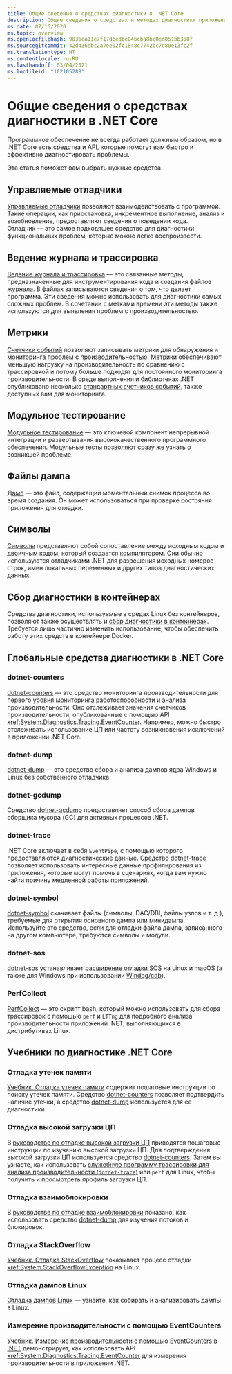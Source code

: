 ```yaml
---
title: Общие сведения о средствах диагностики в .NET Core
description: Общие сведения о средствах и методах диагностики приложений .NET Core.
ms.date: 07/16/2020
ms.topic: overview
ms.openlocfilehash: 9836ea11e7f17d6ed6e04bcba8bc0ed851bb368f
ms.sourcegitcommit: 42d436ebc2a7ee02fc1848c7742bc7d80e13fc2f
ms.translationtype: HT
ms.contentlocale: ru-RU
ms.lasthandoff: 03/04/2021
ms.locfileid: "102105288"
---
```

# <a name="what-diagnostic-tools-are-available-in-net-core"></a>Общие сведения о средствах диагностики в .NET Core

Программное обеспечение не всегда работает должным образом, но в .NET Core есть средства и API, которые помогут вам быстро и эффективно диагностировать проблемы.

Эта статья поможет вам выбрать нужные средства.

## <a name="managed-debuggers"></a>Управляемые отладчики

[Управляемые отладчики](managed-debuggers.md) позволяют взаимодействовать с программой. Такие операции, как приостановка, инкрементное выполнение, анализ и возобновление, предоставляют сведения о поведении кода. Отладчик — это самое подходящее средство для диагностики функциональных проблем, которые можно легко воспроизвести.

## <a name="logging-and-tracing"></a>Ведение журнала и трассировка

[Ведение журнала и трассировка](logging-tracing.md) — это связанные методы, предназначенные для инструментирования кода и создания файлов журнала. В файлах записываются сведения о том, что делает программа. Эти сведения можно использовать для диагностики самых сложных проблем. В сочетании с метками времени эти методы также используются для выявления проблем с производительностью.

## <a name="metrics"></a>Метрики

[Счетчики событий](event-counters.md) позволяют записывать метрики для обнаружения и мониторинга проблем с производительностью. Метрики обеспечивают меньшую нагрузку на производительность по сравнению с трассировкой и потому больше подходят для постоянного мониторинга производительности. В среде выполнения и библиотеках .NET опубликовано несколько [стандартных счетчиков событий](available-counters.md), также доступных вам для мониторинга.

## <a name="unit-testing"></a>Модульное тестирование

[Модульное тестирование](../testing/index.md) — это ключевой компонент непрерывной интеграции и развертывания высококачественного программного обеспечения. Модульные тесты позволяют сразу же узнать о возникшей проблеме.

## <a name="dumps"></a>Файлы дампа

[Дамп](./dumps.md) — это файл, содержащий моментальный снимок процесса во время создания. Он может использоваться при проверке состояния приложения для отладки.

## <a name="symbols"></a>Символы

[Символы](./symbols.md) представляют собой сопоставление между исходным кодом и двоичным кодом, который создается компилятором. Они обычно используются отладчиками .NET для разрешения исходных номеров строк, имен локальных переменных и других типов диагностических данных.

## <a name="collect-diagnostics-in-containers"></a>Сбор диагностики в контейнерах

Средства диагностики, используемые в средах Linux без контейнеров, позволяют также осуществлять и [сбор диагностики в контейнерах](diagnostics-in-containers.md). Требуется лишь частично изменить использование, чтобы обеспечить работу этих средств в контейнере Docker.

## <a name="net-core-diagnostic-global-tools"></a>Глобальные средства диагностики в .NET Core

### <a name="dotnet-counters"></a>dotnet-counters

[dotnet-counters](dotnet-counters.md) — это средство мониторинга производительности для первого уровня мониторинга работоспособности и анализа производительности. Оно отслеживает значения счетчиков производительности, опубликованные с помощью API <xref:System.Diagnostics.Tracing.EventCounter>. Например, можно быстро отслеживать использование ЦП или частоту возникновения исключений в приложении .NET Core.

### <a name="dotnet-dump"></a>dotnet-dump

[dotnet-dump](dotnet-dump.md) — это средство сбора и анализа дампов ядра Windows и Linux без собственного отладчика.

### <a name="dotnet-gcdump"></a>dotnet-gcdump

Средство [dotnet-gcdump](dotnet-gcdump.md) предоставляет способ сбора дампов сборщика мусора (GC) для активных процессов .NET.

### <a name="dotnet-trace"></a>dotnet-trace

.NET Core включает в себя `EventPipe`, с помощью которого предоставляются диагностические данные. Средство [dotnet-trace](dotnet-trace.md) позволяет использовать интересные данные профилирования из приложения, которые могут помочь в сценариях, когда вам нужно найти причину медленной работы приложений.

### <a name="dotnet-symbol"></a>dotnet-symbol

[dotnet-symbol](dotnet-symbol.md) скачивает файлы (символы, DAC/DBI, файлы узлов и т. д.), требуемые для открытия основного дампа или минидампа. Используйте это средство, если для отладки файла дампа, записанного на другом компьютере, требуются символы и модули.

### <a name="dotnet-sos"></a>dotnet-sos

[dotnet-sos](dotnet-sos.md) устанавливает [расширение отладки SOS](sos-debugging-extension.md) на Linux и macOS (а также для Windows при использовании [Windbg/cdb](/windows-hardware/drivers/debugger/debugger-download-tools)).

### <a name="perfcollect"></a>PerfCollect

[PerfCollect](trace-perfcollect-lttng.md) — это скрипт bash, который можно использовать для сбора трассировок с помощью `perf` и `LTTng` для подробного анализа производительности приложений .NET, выполняющихся в дистрибутивах Linux.

## <a name="net-core-diagnostics-tutorials"></a>Учебники по диагностике .NET Core

### <a name="debug-a-memory-leak"></a>Отладка утечек памяти

[Учебник. Отладка утечек памяти](debug-memory-leak.md) содержит пошаговые инструкции по поиску утечек памяти. Средство [dotnet-counters](dotnet-counters.md) позволяет подтвердить наличие утечки, а средство [dotnet-dump](dotnet-dump.md) используется для ее диагностики.

### <a name="debug-high-cpu-usage"></a>Отладка высокой загрузки ЦП

В [руководстве по отладке высокой загрузки ЦП](debug-highcpu.md) приводятся пошаговые инструкции по изучению высокой загрузки ЦП. Для подтверждения высокой загрузки ЦП используется средство [dotnet-counters](dotnet-counters.md). Затем вы узнаете, как использовать [служебную программу трассировки для анализа производительности (`dotnet-trace`)](dotnet-trace.md) или `perf` для Linux, чтобы получить и просмотреть профиль загрузки ЦП.

### <a name="debug-deadlock"></a>Отладка взаимоблокировки

В [руководстве по отладке взаимоблокировки](debug-deadlock.md) показано, как использовать средство [dotnet-dump](dotnet-dump.md) для изучения потоков и блокировок.

### <a name="debug-a-stackoverflow"></a>Отладка StackOverflow

[Учебник. Отладка StackOverflow](debug-stackoverflow.md) показывает процесс отладки <xref:System.StackOverflowException> на Linux.

### <a name="debug-linux-dumps"></a>Отладка дампов Linux

[Отладка дампов Linux](debug-linux-dumps.md) — узнайте, как собирать и анализировать дампы в Linux.

### <a name="measure-performance-using-eventcounters"></a>Измерение производительности с помощью EventCounters

[Учебник. Измерение производительности с помощью EventCounters в .NET](event-counter-perf.md) демонстрирует, как использовать API <xref:System.Diagnostics.Tracing.EventCounter> для измерения производительности в приложении .NET.
